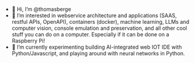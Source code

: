 - 👋 Hi, I’m @thomasberge
- 👀 I’m interested in webservice architecture and applications (SAAS, restful APIs, OpenAPI), containers (docker), machine learning, LLMs and computer vision, console emulation and preservation, and all other cool stuff you can do on a computer. Especially if it can be done on a Raspberry Pi!
- 🌱 I’m currently experimenting building AI-integrated web IOT IDE with Python/Javascript, and playing around with neural networks in Python.

<!---
thomasberge/thomasberge is a ✨ special ✨ repository because its `README.md` (this file) appears on your GitHub profile.
You can click the Preview link to take a look at your changes.
--->
